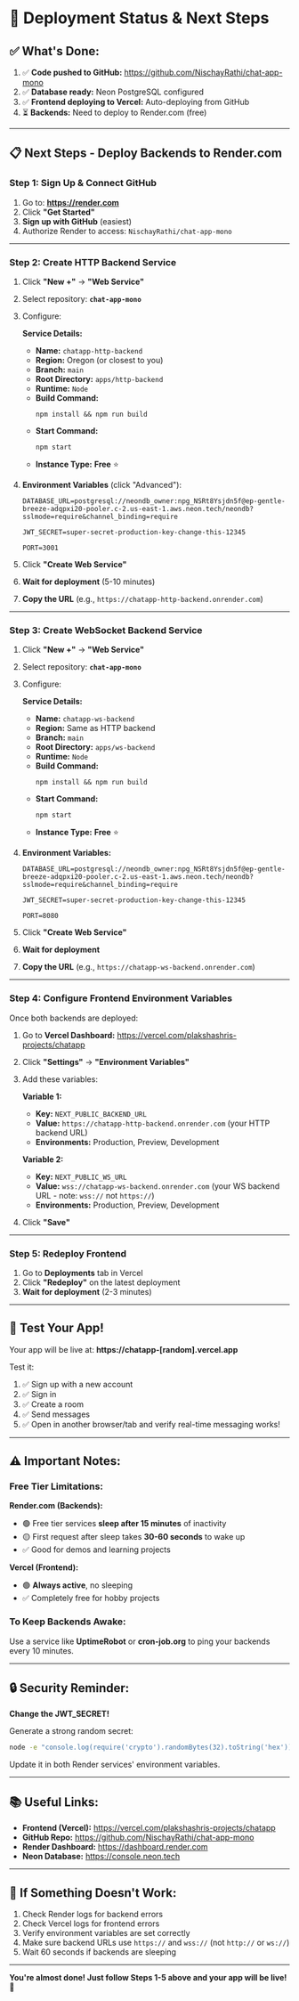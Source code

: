 # 🎉 Deployment Status & Next Steps

## ✅ **What's Done:**

1. ✅ **Code pushed to GitHub:** https://github.com/NischayRathi/chat-app-mono
2. ✅ **Database ready:** Neon PostgreSQL configured
3. ✅ **Frontend deploying to Vercel:** Auto-deploying from GitHub
4. ⏳ **Backends:** Need to deploy to Render.com (free)

---

## 📋 **Next Steps - Deploy Backends to Render.com**

### **Step 1: Sign Up & Connect GitHub**

1. Go to: **https://render.com**
2. Click **"Get Started"**
3. **Sign up with GitHub** (easiest)
4. Authorize Render to access: `NischayRathi/chat-app-mono`

---

### **Step 2: Create HTTP Backend Service**

1. Click **"New +"** → **"Web Service"**
2. Select repository: **`chat-app-mono`**
3. Configure:

   **Service Details:**
   - **Name:** `chatapp-http-backend`
   - **Region:** Oregon (or closest to you)
   - **Branch:** `main`
   - **Root Directory:** `apps/http-backend`
   - **Runtime:** `Node`
   - **Build Command:**
     ```
     npm install && npm run build
     ```
   - **Start Command:**
     ```
     npm start
     ```
   - **Instance Type:** **Free** ⭐

4. **Environment Variables** (click "Advanced"):

   ```
   DATABASE_URL=postgresql://neondb_owner:npg_NSRt8Ysjdn5f@ep-gentle-breeze-adqpxi20-pooler.c-2.us-east-1.aws.neon.tech/neondb?sslmode=require&channel_binding=require
   ```

   ```
   JWT_SECRET=super-secret-production-key-change-this-12345
   ```

   ```
   PORT=3001
   ```

5. Click **"Create Web Service"**
6. **Wait for deployment** (5-10 minutes)
7. **Copy the URL** (e.g., `https://chatapp-http-backend.onrender.com`)

---

### **Step 3: Create WebSocket Backend Service**

1. Click **"New +"** → **"Web Service"**
2. Select repository: **`chat-app-mono`**
3. Configure:

   **Service Details:**
   - **Name:** `chatapp-ws-backend`
   - **Region:** Same as HTTP backend
   - **Branch:** `main`
   - **Root Directory:** `apps/ws-backend`
   - **Runtime:** `Node`
   - **Build Command:**
     ```
     npm install && npm run build
     ```
   - **Start Command:**
     ```
     npm start
     ```
   - **Instance Type:** **Free** ⭐

4. **Environment Variables:**

   ```
   DATABASE_URL=postgresql://neondb_owner:npg_NSRt8Ysjdn5f@ep-gentle-breeze-adqpxi20-pooler.c-2.us-east-1.aws.neon.tech/neondb?sslmode=require&channel_binding=require
   ```

   ```
   JWT_SECRET=super-secret-production-key-change-this-12345
   ```

   ```
   PORT=8080
   ```

5. Click **"Create Web Service"**
6. **Wait for deployment**
7. **Copy the URL** (e.g., `https://chatapp-ws-backend.onrender.com`)

---

### **Step 4: Configure Frontend Environment Variables**

Once both backends are deployed:

1. Go to **Vercel Dashboard:** https://vercel.com/plakshashris-projects/chatapp
2. Click **"Settings"** → **"Environment Variables"**
3. Add these variables:

   **Variable 1:**
   - **Key:** `NEXT_PUBLIC_BACKEND_URL`
   - **Value:** `https://chatapp-http-backend.onrender.com` (your HTTP backend URL)
   - **Environments:** Production, Preview, Development

   **Variable 2:**
   - **Key:** `NEXT_PUBLIC_WS_URL`
   - **Value:** `wss://chatapp-ws-backend.onrender.com` (your WS backend URL - note: `wss://` not `https://`)
   - **Environments:** Production, Preview, Development

4. Click **"Save"**

---

### **Step 5: Redeploy Frontend**

1. Go to **Deployments** tab in Vercel
2. Click **"Redeploy"** on the latest deployment
3. **Wait for deployment** (2-3 minutes)

---

## 🎊 **Test Your App!**

Your app will be live at: **https://chatapp-[random].vercel.app**

Test it:

1. ✅ Sign up with a new account
2. ✅ Sign in
3. ✅ Create a room
4. ✅ Send messages
5. ✅ Open in another browser/tab and verify real-time messaging works!

---

## ⚠️ **Important Notes:**

### **Free Tier Limitations:**

**Render.com (Backends):**

- 🟢 Free tier services **sleep after 15 minutes** of inactivity
- 🟡 First request after sleep takes **30-60 seconds** to wake up
- ✅ Good for demos and learning projects

**Vercel (Frontend):**

- 🟢 **Always active**, no sleeping
- ✅ Completely free for hobby projects

### **To Keep Backends Awake:**

Use a service like **UptimeRobot** or **cron-job.org** to ping your backends every 10 minutes.

---

## 🔒 **Security Reminder:**

**Change the JWT_SECRET!**

Generate a strong random secret:

```bash
node -e "console.log(require('crypto').randomBytes(32).toString('hex'))"
```

Update it in both Render services' environment variables.

---

## 📚 **Useful Links:**

- **Frontend (Vercel):** https://vercel.com/plakshashris-projects/chatapp
- **GitHub Repo:** https://github.com/NischayRathi/chat-app-mono
- **Render Dashboard:** https://dashboard.render.com
- **Neon Database:** https://console.neon.tech

---

## 🐛 **If Something Doesn't Work:**

1. Check Render logs for backend errors
2. Check Vercel logs for frontend errors
3. Verify environment variables are set correctly
4. Make sure backend URLs use `https://` and `wss://` (not `http://` or `ws://`)
5. Wait 60 seconds if backends are sleeping

---

**You're almost done! Just follow Steps 1-5 above and your app will be live! 🚀**

